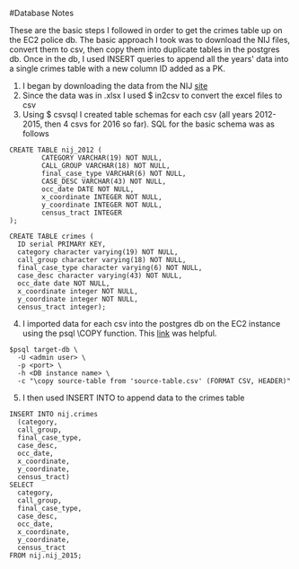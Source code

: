 #Database Notes

These are the basic steps I followed in order to get the crimes table up on the EC2 police db. The basic approach I took was to download the NIJ files, convert them to csv, then copy them into duplicate tables in the postgres db. Once in the db, I used INSERT queries to append all the years' data into a single crimes table with a new column ID added as a PK.

1. I began by downloading the data from the NIJ [site](https://www.nij.gov/funding/pages/fy16-crime-forecasting-challenge.aspx#data)
2. Since the data was in .xlsx I used $ in2csv to convert the excel files to csv
3. Using $ csvsql I created table schemas for each csv (all years 2012-2015, then 4 csvs for 2016 so far). SQL for the basic schema was as follows
```
CREATE TABLE nij_2012 (
        CATEGORY VARCHAR(19) NOT NULL,
        CALL_GROUP VARCHAR(18) NOT NULL,
        final_case_type VARCHAR(6) NOT NULL,
        CASE_DESC VARCHAR(43) NOT NULL,
        occ_date DATE NOT NULL,
        x_coordinate INTEGER NOT NULL,
        y_coordinate INTEGER NOT NULL,
        census_tract INTEGER
);

CREATE TABLE crimes (
  ID serial PRIMARY KEY,
  category character varying(19) NOT NULL,
  call_group character varying(18) NOT NULL,
  final_case_type character varying(6) NOT NULL,
  case_desc character varying(43) NOT NULL,
  occ_date date NOT NULL,
  x_coordinate integer NOT NULL,
  y_coordinate integer NOT NULL,
  census_tract integer);
```
4. I imported data for each csv into the postgres db on the EC2 instance using the psql \COPY function. This [link](http://docs.aws.amazon.com/AmazonRDS/latest/UserGuide/PostgreSQL.Procedural.Importing.html) was helpful.

```
$psql target-db \
  -U <admin user> \ 
  -p <port> \ 
  -h <DB instance name> \ 
  -c "\copy source-table from 'source-table.csv' (FORMAT CSV, HEADER)"
  ```
5. I then used INSERT INTO to append data to the crimes table
```
INSERT INTO nij.crimes
  (category,
  call_group,
  final_case_type,
  case_desc,
  occ_date,
  x_coordinate,
  y_coordinate,
  census_tract)
SELECT
  category,
  call_group,
  final_case_type,
  case_desc,
  occ_date,
  x_coordinate,
  y_coordinate,
  census_tract
FROM nij.nij_2015;
```
  
